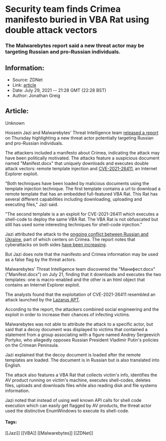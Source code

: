 # Security team finds Crimea manifesto buried in VBA Rat using double attack vectors
### The Malwarebytes report said a new threat actor may be targeting Russian and pro-Russian individuals.

## Information:
+ Source: ZDNet
+ Link: [article](https://www.zdnet.com/article/security-team-finds-crimea-manifesto-buried-in-vba-rat-using-double-attack-vectors/)
+ Date: July 29, 2021 -- 21:28 GMT (22:28 BST)
+ Author: Jonathan Greig


## Article:
Unknown

Hossein Jazi and Malwarebytes' Threat Intelligence team [released a report](https://blog.malwarebytes.com/threat-intelligence/2021/07/crimea-manifesto-deploys-vba-rat-using-double-attack-vectors/) on Thursday highlighting a new threat actor potentially targeting Russian and pro-Russian individuals.

The attackers included a manifesto about Crimea, indicating the attack may have been politically motivated. The attacks feature a suspicious document named "Manifest.docx" that uniquely downloads and executes double attack vectors: remote template injection and [CVE-2021-26411](https://msrc.microsoft.com/update-guide/vulnerability/CVE-2021-26411), an Internet Explorer exploit. 

"Both techniques have been loaded by malicious documents using the template injection technique. The first template contains a url to download a remote template that has an embedded full-featured VBA Rat. This Rat has several different capabilities including downloading, uploading and executing files," Jazi said. 

"The second template is a an exploit for CVE-2021-26411 which executes a shell-code to deploy the same VBA Rat. The VBA Rat is not obfuscated but still has used some interesting techniques for shell-code injection."

Jazi attributed the attack to the [ongoing conflict between Russian and Ukraine](https://www.cnet.com/news/russian-hackers-reportedly-hit-ukrainian-gas-firm-at-heart-of-trump-impeachment/), part of which centers on Crimea. The report notes that cyberattacks on both sides [have been increasing](https://www.cnet.com/news/us-charges-russian-hackers-over-3-of-worlds-biggest-cyberattacks/). 

But Jazi does note that the manifesto and Crimea information may be used as a false flag by the threat actors. 

Malwarebytes' Threat Intelligence team discovered the "Манифест.docx" ("Manifest.docx") on July 21, finding that it downloads and executes the two templates: one is macro-enabled and the other is an html object that contains an Internet Explorer exploit.






The analysts found that the exploitation of CVE-2021-26411 resembled an attack launched by the [Lazarus APT](https://www.zdnet.com/article/lazarus-state-hacking-group-now-hides-payloads-in-bmp-image-files/). 

According to the report, the attackers combined social engineering and the exploit in order to increase their chances of infecting victims. 

Malwarebytes was not able to attribute the attack to a specific actor, but said that a decoy document was displayed to victims that contained a statement from a group associating with a figure named Andrey Sergeevich Portyko, who allegedly opposes Russian President Vladimir Putin's policies on the Crimean Peninsula. 

Jazi explained that the decoy document is loaded after the remote templates are loaded. The document is in Russian but is also translated into English. 

The attack also features a VBA Rat that collects victim's info, identifies the AV product running on victim's machine, executes shell-codes, deletes files, uploads and downloads files while also reading disk and file systems information.

Jazi noted that instead of using well known API calls for shell code execution which can easily get flagged by AV products, the threat actor used the distinctive EnumWindows to execute its shell-code.





#### Tags:
[[Jazi]] [[VBA]] [[Malwarebytes]] [[ZDNet]]
